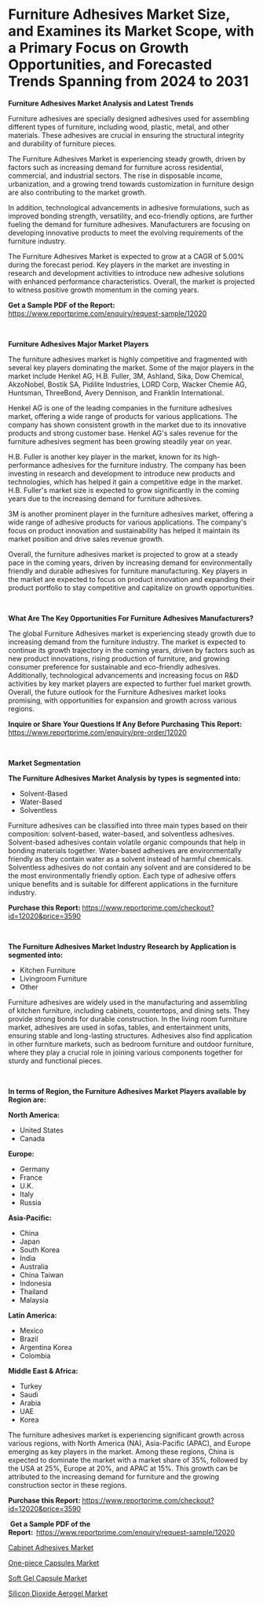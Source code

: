<p><h1>Furniture Adhesives Market Size, and Examines its Market Scope, with a Primary Focus on Growth Opportunities, and Forecasted Trends Spanning from 2024 to 2031</h1></p><p><strong>Furniture Adhesives Market Analysis and Latest Trends</strong></p>
<p><p>Furniture adhesives are specially designed adhesives used for assembling different types of furniture, including wood, plastic, metal, and other materials. These adhesives are crucial in ensuring the structural integrity and durability of furniture pieces.</p><p>The Furniture Adhesives Market is experiencing steady growth, driven by factors such as increasing demand for furniture across residential, commercial, and industrial sectors. The rise in disposable income, urbanization, and a growing trend towards customization in furniture design are also contributing to the market growth.</p><p>In addition, technological advancements in adhesive formulations, such as improved bonding strength, versatility, and eco-friendly options, are further fueling the demand for furniture adhesives. Manufacturers are focusing on developing innovative products to meet the evolving requirements of the furniture industry.</p><p>The Furniture Adhesives Market is expected to grow at a CAGR of 5.00% during the forecast period. Key players in the market are investing in research and development activities to introduce new adhesive solutions with enhanced performance characteristics. Overall, the market is projected to witness positive growth momentum in the coming years.</p></p>
<p><strong>Get a Sample PDF of the Report:&nbsp;</strong> <a href="https://www.reportprime.com/enquiry/request-sample/12020">https://www.reportprime.com/enquiry/request-sample/12020</a></p>
<p>&nbsp;</p>
<p><strong>Furniture Adhesives Major Market Players</strong></p>
<p><p>The furniture adhesives market is highly competitive and fragmented with several key players dominating the market. Some of the major players in the market include Henkel AG, H.B. Fuller, 3M, Ashland, Sika, Dow Chemical, AkzoNobel, Bostik SA, Pidilite Industries, LORD Corp, Wacker Chemie AG, Huntsman, ThreeBond, Avery Dennison, and Franklin International.</p><p>Henkel AG is one of the leading companies in the furniture adhesives market, offering a wide range of products for various applications. The company has shown consistent growth in the market due to its innovative products and strong customer base. Henkel AG's sales revenue for the furniture adhesives segment has been growing steadily year on year.</p><p>H.B. Fuller is another key player in the market, known for its high-performance adhesives for the furniture industry. The company has been investing in research and development to introduce new products and technologies, which has helped it gain a competitive edge in the market. H.B. Fuller's market size is expected to grow significantly in the coming years due to the increasing demand for furniture adhesives.</p><p>3M is another prominent player in the furniture adhesives market, offering a wide range of adhesive products for various applications. The company's focus on product innovation and sustainability has helped it maintain its market position and drive sales revenue growth.</p><p>Overall, the furniture adhesives market is projected to grow at a steady pace in the coming years, driven by increasing demand for environmentally friendly and durable adhesives for furniture manufacturing. Key players in the market are expected to focus on product innovation and expanding their product portfolio to stay competitive and capitalize on growth opportunities.</p></p>
<p>&nbsp;</p>
<p><strong>What Are The Key Opportunities For Furniture Adhesives Manufacturers?</strong></p>
<p><p>The global Furniture Adhesives market is experiencing steady growth due to increasing demand from the furniture industry. The market is expected to continue its growth trajectory in the coming years, driven by factors such as new product innovations, rising production of furniture, and growing consumer preference for sustainable and eco-friendly adhesives. Additionally, technological advancements and increasing focus on R&D activities by key market players are expected to further fuel market growth. Overall, the future outlook for the Furniture Adhesives market looks promising, with opportunities for expansion and growth across various regions.</p></p>
<p><strong>Inquire or Share Your Questions If Any Before Purchasing This Report:</strong> <a href="https://www.reportprime.com/enquiry/pre-order/12020">https://www.reportprime.com/enquiry/pre-order/12020</a></p>
<p>&nbsp;</p>
<p><strong>Market Segmentation</strong></p>
<p><strong>The Furniture Adhesives Market Analysis by types is segmented into:</strong></p>
<p><ul><li>Solvent-Based</li><li>Water-Based</li><li>Solventless</li></ul></p>
<p><p>Furniture adhesives can be classified into three main types based on their composition: solvent-based, water-based, and solventless adhesives. Solvent-based adhesives contain volatile organic compounds that help in bonding materials together. Water-based adhesives are environmentally friendly as they contain water as a solvent instead of harmful chemicals. Solventless adhesives do not contain any solvent and are considered to be the most environmentally friendly option. Each type of adhesive offers unique benefits and is suitable for different applications in the furniture industry.</p></p>
<p><strong>Purchase this Report:&nbsp;</strong><a href="https://www.reportprime.com/checkout?id=12020&price=3590">https://www.reportprime.com/checkout?id=12020&price=3590</a></p>
<p>&nbsp;</p>
<p><strong>The Furniture Adhesives Market Industry Research by Application is segmented into:</strong></p>
<p><ul><li>Kitchen Furniture</li><li>Livingroom Furniture</li><li>Other</li></ul></p>
<p><p>Furniture adhesives are widely used in the manufacturing and assembling of kitchen furniture, including cabinets, countertops, and dining sets. They provide strong bonds for durable construction. In the living room furniture market, adhesives are used in sofas, tables, and entertainment units, ensuring stable and long-lasting structures. Adhesives also find application in other furniture markets, such as bedroom furniture and outdoor furniture, where they play a crucial role in joining various components together for sturdy and functional pieces.</p></p>
<p>&nbsp;</p>
<p><strong>In terms of Region, the Furniture Adhesives Market Players available by Region are:</strong></p>
<p>
    <p> <strong> North America: </strong>
        <ul>
            <li>United States</li>
            <li>Canada</li>
        </ul>
        </p> 
    <p> <strong> Europe: </strong>
        <ul>
            <li>Germany</li>
            <li>France</li>
            <li>U.K.</li>
            <li>Italy</li>
            <li>Russia</li>
        </ul>
        </p> 
    <p> <strong> Asia-Pacific: </strong>
        <ul>
            <li>China</li>
            <li>Japan</li>
            <li>South Korea</li>
            <li>India</li>
            <li>Australia</li>
            <li>China Taiwan</li>
            <li>Indonesia</li>
            <li>Thailand</li>
            <li>Malaysia</li>
        </ul>
        </p> 
    <p> <strong> Latin America: </strong>
        <ul>
            <li>Mexico</li>
            <li>Brazil</li>
            <li>Argentina Korea</li>
            <li>Colombia</li>
        </ul>
        </p> 
    <p> <strong> Middle East & Africa: </strong>
        <ul>
            <li>Turkey</li>
            <li>Saudi</li>
            <li>Arabia</li>
            <li>UAE</li>
            <li>Korea</li>
        </ul>
    </p>
    </p>
<p><p>The furniture adhesives market is experiencing significant growth across various regions, with North America (NA), Asia-Pacific (APAC), and Europe emerging as key players in the market. Among these regions, China is expected to dominate the market with a market share of 35%, followed by the USA at 25%, Europe at 20%, and APAC at 15%. This growth can be attributed to the increasing demand for furniture and the growing construction sector in these regions.</p></p>
<p><strong>Purchase this Report: </strong><a href="https://www.reportprime.com/checkout?id=12020&price=3590">https://www.reportprime.com/checkout?id=12020&price=3590</a></p>
<p>&nbsp;<strong>Get a Sample PDF of the Report:&nbsp;&nbsp;</strong><a href="https://www.reportprime.com/enquiry/request-sample/12020">https://www.reportprime.com/enquiry/request-sample/12020</a></p>
<p><strong></strong></p>
<p><p><a href="https://github.com/mancsybtousav/Market-Research-Report-List-1/blob/main/cabinet-adhesives-market.md">Cabinet Adhesives Market</a></p><p><a href="https://issuu.com/reportprime-2/docs/one-piece-capsules-market-size-2030.pptx">One-piece Capsules Market</a></p><p><a href="https://issuu.com/reportprime-2/docs/soft-gel-capsule-market-size-2030.pptx">Soft Gel Capsule Market</a></p><p><a href="https://github.com/josesg55/Market-Research-Report-List-1/blob/main/silicon-dioxide-aerogel-market.md">Silicon Dioxide Aerogel Market</a></p></p>